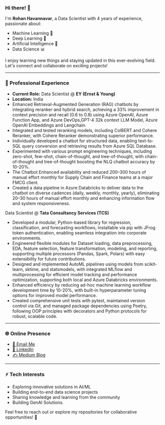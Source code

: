 ### Hi there! 👋

I'm **Rohan Havannavar**, a Data Scientist with 4 years of experience, passionate about:

- Machine Learning 🤖
- Deep Learning 🧠
- Artificial Intelligence 🌟
- Data Science 📊

I enjoy learning new things and staying updated in this ever-evolving field. Let's connect and collaborate on exciting projects!

---

### 💼 Professional Experience

- **Current Role:** Data Scientist @ **EY (Ernst & Young)**
- **Location:** India
- Enhanced Retrieval-Augmented Generation (RAG) chatbots by integrating reranker and hybrid search, achieving a 
33% improvement in context precision and recall (0.6 to 0.8) using Azure OpenAI, Azure Function App, and
Azure DevOps,GPT-4 32k context LLM Model, Azure OpenAI Embeddings and Langchain.
- Integrated and tested reranking models, including ColBERT and Cohere Reranker, with Cohere Reranker
demonstrating superior performance.
- Individually developed a chatbot for structured data, enabling text-to-SQL query conversion and retrieving results from
Azure SQL Database.
- Experimented with various prompt engineering techniques, including zero-shot, few-shot, chain-of-thought, and
tree-of-thought, with chain-of-thought and tree-of-thought boosting the NLQ chatbot accuracy by 10-20%.
- The Chatbot Enhanced availability and reduced 200–300 hours of manual effort monthly for Supply Chain and Finance
teams at a major FMCG client.
- Created a data pipeline in Azure Databricks to deliver data to the chatbot on diverse cadences (daily, weekly, monthly,
yearly), eliminating 20–30 hours of manual effort monthly and enhancing information flow and system responsiveness.


Data Scientist @ **Tata Consultancy Services (TCS)**
- Developed a modular, Python-based library for regression, classification, and forecasting workflows, installable via
pip with JFrog token authentication, enabling seamless integration into corporate environments.
- Engineered flexible modules for Dataset loading, data preprocessing, EDA, feature selection, feature
transformation, modeling, and reporting, supporting multiple processors (Pandas, Spark, Polars) with easy 
extensibility for future contributions.
- Designed and implemented AutoML pipelines using models from scikit-learn, sktime, and statsmodels, with integrated
MLflow and multiprocessing for efficient model tracking and performance optimization, supporting both local and Azure 
Databricks environments.
- Enhanced efficiency by reducing ad-hoc machine learning workflow development time by 10-20%, with built-in
hyperparameter tuning options for improved model performance.
- Created comprehensive unit tests with pytest, maintained version control via Git, and managed package dependencies
using Poetry, following OOP principles with decorators and Python protocols for robust, scalable code.

---

### 🌐 Online Presence

- [📧 Email Me](mailto:rohanhavannavar@gmail.com)
- [🔗 LinkedIn](https://www.linkedin.com/in/rohan-havannavar)
- [✍️ Medium Blog](https://medium.com/@rohanhavannavar/2c9303024da3)

---

### ⚡ Tech Interests

- Exploring innovative solutions in AI/ML
- Building end-to-end data science projects
- Sharing knowledge and learning from the community
- Building GenAI Solutions.

Feel free to reach out or explore my repositories for collaborative opportunities! 🚀
